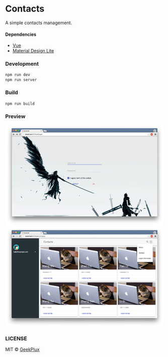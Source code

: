 # Contacts

A simple contacts management.

#### Dependencies

- [Vue](http://vuejs.org/)
- [Material Design Lite](http://www.getmdl.io/)

### Development

```shell
npm run dev
npm run server
```

### Build

```shell
npm run build
```

### Preview

![](preview/Screen-Shot-2015-12-24-at-11.42.30.png)
![](preview/Screen-Shot-2015-12-24-at-11.43.14.png)

### LICENSE

MIT &copy; [GeekPlux](https://github.com/geekplux)
